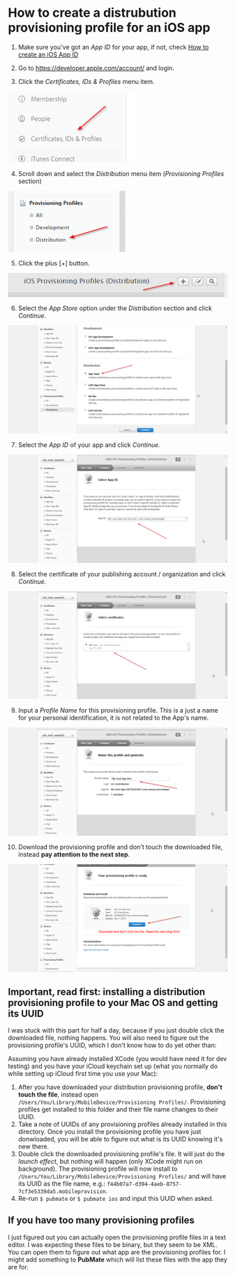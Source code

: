 # How to create a distrubution provisioning profile for an iOS app

1. Make sure you've got an *App ID* for your app, if not, check [How to create an iOS App ID](How%20to%20create%20an%20iOS%20app%20ID.md)

2. Go to https://developer.apple.com/account/ and login.

3. Click the *Certificates, IDs & Profiles* menu item.

![Certificates, IDs & Profiles](guideimgs/2.png)

4. Scroll down and select the *Distribution* menu item (*Provisioning Profiles* section)

![Distribution](guideimgs/7.png)

5. Click the plus [+] button.

![Plus button](guideimgs/8.png)

6. Select the *App Store* option under the *Distribution* section and click *Continue*.

![Distribution](guideimgs/9.png)

7. Select the *App ID* of your app and click *Continue*.

![App ID](guideimgs/10.png)

8. Select the certificate of your publishing account / organization and click *Continue*.

![Certificate](guideimgs/11.png)

9. Input a *Profile Name* for this provisioning profile. This is a just a name for your personal identification, it is not related to the App's name.

![Profile Name](guideimgs/12.png)

10. Download the provisioning profile and don't touch the downloaded file, instead **pay attention to the next step**.

![Profile Name](guideimgs/13.png)

## Important, read first: installing a distribution provisioning profile to your Mac OS and getting its UUID

I was stuck with this part for half a day, because if you just double click the downloaded file, nothing happens. You will also need to figure out the provisioning profile's UUID, which I don't know how to do yet other than:

Assuming you have already installed XCode (you would have need it for dev testing) and you have your iCloud keychain set up (what you normally do while setting up iCloud first time you use your Mac):

1. After you have downloaded your distribution provisioning profile, **don't touch the file**, instead open `/Users/You/Library/MobileDevice/Provisioning Profiles/`. Provisioning profiles get installed to this folder and their file name changes to their UUID.
2. Take a note of UUIDs of any provisioning profiles already installed in this directory. Once you install the provisioning profile you have just donwloaded, you will be able to figure out what is its UUID knowing it's new there.
3. Double click the downloaded provisioning profile's file. It will just do the *launch effect*, but nothing will happen (only XCode might run on background). The provisioning profile will now install to `/Users/You/Library/MobileDevice/Provisioning Profiles/` and will have its UUID as the file name, e.g.: `f44b07a7-d394-4aeb-8757-7cf3e5339da5.mobileprovision`.
4. Re-run `$ pubmate` or `$ pubmate ios` and input this UUID when asked.

## If you have too many provisioning profiles

I just figured out you can actually open the provisioning profile files in a text editor. I was expecting these files to be binary, but they seem to be XML. You can open them to figure out what app are the provisioning profiles for. I might add something to **PubMate** which will list these files with the app they are for.
